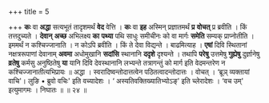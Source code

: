 +++
title = 5

+++
**कः** वा **अद्धा** सत्यभूतं तादृशमर्थं **वेद** वेत्ति । **कः** वा **इह** अस्मिन् प्रज्ञातमर्थं **प्र** **वोचत्** प्र ब्रवीति । किं तत्तदुच्यते । **देवान्** **अच्छ** अभिलक्ष्य **का** **पथ्या** पथि साधुः समीचीनः को वा मार्गः **समेति** सम्यक् प्राप्नोतीति । इममर्थं न कश्चिज्जानाति । न कोऽपि ब्रवीति । किं ते देवा विद्यन्ते । बाढमित्याह । **एषां** दिवि स्थितानां नक्षत्ररूपाणां देवानाम् **अवमा** अधोमुखानि **सदांसि** स्थानानि **ददृशे** दृश्यन्ते । तथापि **परेषु** उत्तमेषु **गुह्येषु** दुर्ज्ञानेषु **व्रतेषु** कर्मसु अनुष्ठितेषु **या** यानि दिवि देवस्थानानि लभ्यन्ते तत्रागन्तुं को मार्ग इति वेदमन्तरेण न कश्चिज्जानातीत्यभिप्रायः ॥ अद्धा । स्वरादिष्वन्तोदात्तत्वेन पठितत्वादन्तोदात्तः । वोचत् । ‘ब्रूञ् व्यक्तायां वाचि'। लुङि • ब्रुवो वचिः' इति वच्यादेशः ।  ‘ अस्यतिवक्तिख्यातिभ्योऽङ्' इति च्लेरादेशः । ‘वच उम्' इत्युमागमः । निघातः ॥ ॥ २४ ॥